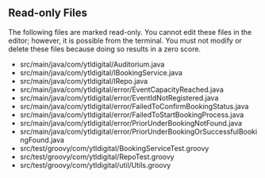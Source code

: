 ## Read-only Files
The following files are marked read-only. You cannot edit these files
in the editor; however, it is possible from the terminal. You must not
modify or delete these files because doing so results in a zero score.

* src/main/java/com/ytldigital/Auditorium.java
* src/main/java/com/ytldigital/IBookingService.java
* src/main/java/com/ytldigital/IRepo.java
* src/main/java/com/ytldigital/error/EventCapacityReached.java
* src/main/java/com/ytldigital/error/EventIdNotRegistered.java
* src/main/java/com/ytldigital/error/FailedToConfirmBookingStatus.java
* src/main/java/com/ytldigital/error/FailedToStartBookingProcess.java
* src/main/java/com/ytldigital/error/PriorUnderBookingNotFound.java
* src/main/java/com/ytldigital/error/PriorUnderBookingOrSuccessfulBookingFound.java
* src/test/groovy/com/ytldigital/BookingServiceTest.groovy
* src/test/groovy/com/ytldigital/RepoTest.groovy
* src/test/groovy/com/ytldigital/util/Utils.groovy